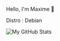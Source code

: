 Hello, I'm Maxime 👋

Distro : Debian

![My GitHub Stats](https://github-readme-stats.vercel.app/api?username=mxmchrbrt&show_icons=true&theme=dark)


